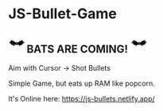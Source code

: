 # JS-Bullet-Game

## ![BAT](bat4.png) BATS ARE COMING! ![BAT](bat3.png)

Aim with Cursor -> Shot Bullets

Simple Game, but eats up RAM like popcorn.

It's Online here: https://js-bullets.netlify.app/
